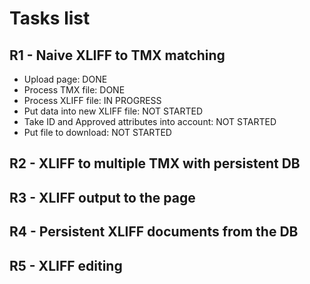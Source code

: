 # Tasks list

## R1 - Naive XLIFF to TMX matching

- Upload page: DONE
- Process TMX file: DONE
- Process XLIFF file: IN PROGRESS
- Put data into new XLIFF file: NOT STARTED
- Take ID and Approved attributes into account: NOT STARTED
- Put file to download: NOT STARTED

## R2 - XLIFF to multiple TMX with persistent DB

## R3 - XLIFF output to the page

## R4 - Persistent XLIFF documents from the DB

## R5 - XLIFF editing
